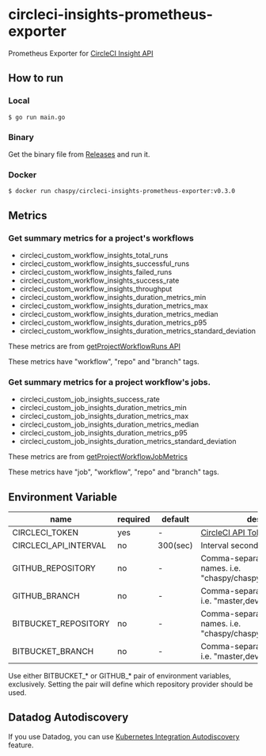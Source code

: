 # circleci-insights-prometheus-exporter

Prometheus Exporter for [CircleCI Insight API](https://circleci.com/docs/api/v2/#tag/Insights)

## How to run

### Local

```
$ go run main.go
```

### Binary

Get the binary file from [Releases](https://github.com/chaspy/circleci-insights-prometheus-exporter/releases) and run it.

### Docker

```
$ docker run chaspy/circleci-insights-prometheus-exporter:v0.3.0
```

## Metrics

### Get summary metrics for a project's workflows
* circleci_custom_workflow_insights_total_runs
* circleci_custom_workflow_insights_successful_runs
* circleci_custom_workflow_insights_failed_runs
* circleci_custom_workflow_insights_success_rate
* circleci_custom_workflow_insights_throughput
* circleci_custom_workflow_insights_duration_metrics_min
* circleci_custom_workflow_insights_duration_metrics_max
* circleci_custom_workflow_insights_duration_metrics_median
* circleci_custom_workflow_insights_duration_metrics_p95
* circleci_custom_workflow_insights_duration_metrics_standard_deviation

These metrics are from [getProjectWorkflowRuns API](https://circleci.com/docs/api/v2/#operation/getProjectWorkflowRuns)

These metrics have "workflow", "repo" and "branch" tags.

### Get summary metrics for a project workflow's jobs.

* circleci_custom_job_insights_success_rate
* circleci_custom_job_insights_duration_metrics_min
* circleci_custom_job_insights_duration_metrics_max
* circleci_custom_job_insights_duration_metrics_median
* circleci_custom_job_insights_duration_metrics_p95
* circleci_custom_job_insights_duration_metrics_standard_deviation

These metrics are from [getProjectWorkflowJobMetrics](https://circleci.com/docs/api/v2/#operation/getProjectWorkflowJobMetrics)

These metrics have "job", "workflow", "repo" and "branch" tags.

## Environment Variable

|name                 |required|default |description|
|---------------------|--------|--------|-----------|
|CIRCLECI_TOKEN       |yes     |-       |[CircleCI API Token](https://app.circleci.com/settings/user/tokens)|
|CIRCLECI_API_INTERVAL|no      |300(sec)|Interval second for calling the API|
|GITHUB_REPOSITORY    |no      |-       |Comma-separated repository names. i.e. "chaspy/chaspy.me,chaspy/dotfiles"|
|GITHUB_BRANCH        |no      |-       |Comma-separated branch names. i.e. "master,develop"|
|BITBUCKET_REPOSITORY |no      |-       |Comma-separated repository names. i.e. "chaspy/chaspy.me,chaspy/dotfiles"|
|BITBUCKET_BRANCH     |no      |-       |Comma-separated branch names. i.e. "master,develop"|

Use either BITBUCKET_* or GITHUB_* pair of environment variables, exclusively. Setting the pair will define which repository provider should be used.

## Datadog Autodiscovery

If you use Datadog, you can use [Kubernetes Integration Autodiscovery](https://docs.datadoghq.com/agent/kubernetes/integrations/?tab=kubernetes) feature.
